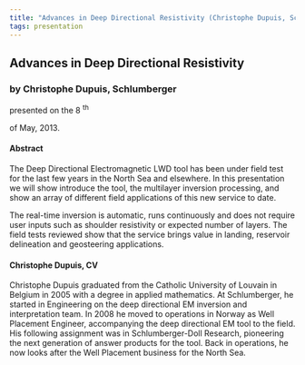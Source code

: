 ```yaml
---
title: "Advances in Deep Directional Resistivity (Christophe Dupuis, Schlumberger)"
tags: presentation
---
```



		
<h2>
Advances in Deep Directional Resistivity
</h2>

 



		
<h3>
by Christophe Dupuis, Schlumberger
</h3>

 



 
<p>
presented on the 8
<sup>
th
</sup>

 of May, 2013.
</p>

	

 
<h4>
Abstract
</h4>



		

		
<p>
The Deep Directional Electromagnetic LWD tool has been under field test for the last few years in the North Sea and elsewhere.  In this presentation we will show introduce the tool, the multilayer inversion processing, and show an array of different field applications of this new service to date.
</p>

<p>
The real-time inversion is automatic, runs continuously and does not require user inputs such as shoulder resistivity or expected number of layers.  The field tests reviewed show that the service brings value in landing, reservoir delineation and geosteering applications.
</p>





		
<h4>
Christophe Dupuis, CV
</h4>





		
<p>
Christophe Dupuis graduated from the Catholic University of Louvain in Belgium in 2005 with a degree in applied mathematics.  At Schlumberger, he started in Engineering on the deep directional EM inversion and interpretation team.  In 2008 he moved to operations in Norway as Well Placement Engineer, accompanying the deep directional EM tool to the field.  His following assignment was in Schlumberger-Doll Research, pioneering the next generation of answer products for the tool.  Back in operations, he now looks after the Well Placement business for the North Sea.
</p>



 	     

	

